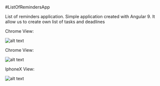 #ListOfRemindersApp

List of reminders application. Simple application created with Angular 9. It allow us to create own list of tasks and deadlines

Chrome View:

![alt text](https://raw.githubusercontent.com/Arthurgt/ListOfRemindersApp/master/listOfRemindersApp/src/assets/Github1.png)

Chrome View:

![alt text](https://raw.githubusercontent.com/Arthurgt/ListOfRemindersApp/master/listOfRemindersApp/src/assets/Github2.png)

IphoneX View:

![alt text](https://raw.githubusercontent.com/Arthurgt/ListOfRemindersApp/master/listOfRemindersApp/src/assets/Github3.png)
